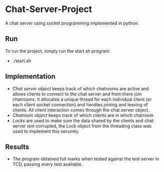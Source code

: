# Chat-Server-Project
A chat server using socket programming implemented in python.

## Run
To run the project, simply run the start.sh program:
- ./start.sh

## Implementation
- *Chat server object* keeps track of which chatrooms are active and allows clients to connect to the chat server and from there join chatrooms. It allocates a unique thread for each individual client (or each client socket connection) and handles joining and leaving of clients. All client interaction comes through the chat server object.
- *Chatroom object* keeps track of which clients are in which chatroom
- *Locks* are used to make sure the data shared by the clients and chat server isnt corrupted, the Lock object from the threading class was used to implement this securely.

## Results
- The program obtained full marks when tested against the test server in TCD, passing every test available.
